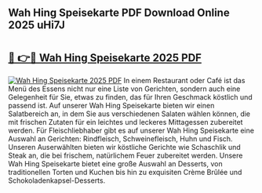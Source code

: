 ## Wah Hing Speisekarte PDF Download Online 2025 uHi7J

# <h2><a href="http://gca69pq.nevu.top/?p=Wah+Hing+Speisekarte">🔗 👉🔴 Wah Hing Speisekarte 2025 PDF</a></h2>

[![Wah Hing Speisekarte 2025 PDF](https://i.imgur.com/dBaPXMq.png)](http://gca69pq.nevu.top/?p=Wah+Hing+Speisekarte)
In einem Restaurant oder Café ist das Menü des Essens nicht nur eine Liste von Gerichten, sondern auch eine Gelegenheit für Sie, etwas zu finden, das für Ihren Geschmack köstlich und passend ist. Auf unserer Wah Hing Speisekarte bieten wir einen Salatbereich an, in dem Sie aus verschiedenen Salaten wählen können, die mit frischen Zutaten für ein leichtes und leckeres Mittagessen zubereitet werden. Für Fleischliebhaber gibt es auf unserer Wah Hing Speisekarte eine Auswahl an Gerichten: Rindfleisch, Schweinefleisch, Huhn und Fisch. Unseren Auserwählten bieten wir köstliche Gerichte wie Schaschlik und Steak an, die bei frischem, natürlichem Feuer zubereitet werden. Unsere Wah Hing Speisekarte bietet eine große Auswahl an Desserts, von traditionellen Torten und Kuchen bis hin zu exquisiten Crème Brûlée und Schokoladenkapsel-Desserts.
